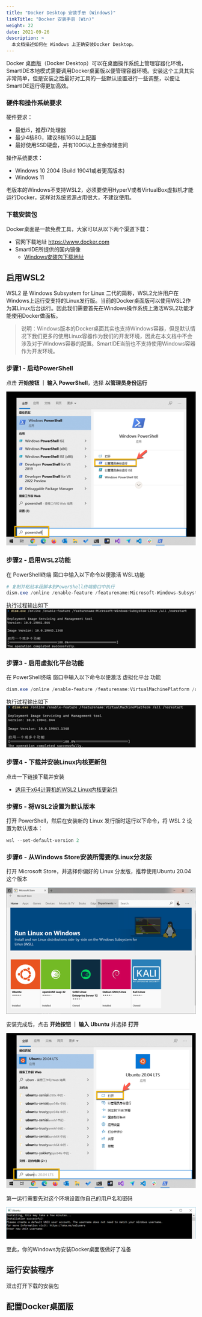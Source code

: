 ```yaml
---
title: "Docker Desktop 安装手册 (Windows)"
linkTitle: "Docker 安装手册 (Win)"
weight: 22
date: 2021-09-26
description: >
  本文档描述如何在 Windows 上正确安装Docker Desktop。
---
```


Docker 桌面版（Docker Desktop）可以在桌面操作系统上管理容器化环境，SmartIDE本地模式需要调用Docker桌面版以便管理容器环境。安装这个工具其实非常简单，但是安装之后最好对工具的一些默认设置进行一些调整，以便让SmartIDE运行得更加高效。

### 硬件和操作系统要求

硬件要求：
- 最低i5，推荐i7处理器
- 最少4核8G，建议8核16G以上配置
- 最好使用SSD硬盘，并有100G以上空余存储空间

操作系统要求：
- Windows 10 2004 (Build 19041或者更高版本)
- Windows 11 

老版本的Windows不支持WSL2，必须要使用HyperV或者VirtualBox虚拟机才能运行Docker，这样对系统资源占用很大，不建议使用。

### 下载安装包

Docker桌面是一款免费工具，大家可以从以下两个渠道下载：

- 官网下载地址 https://www.docker.com
- SmartIDE所提供的国内镜像
  - [Windows安装包下载地址](https://smartidedl.blob.core.chinacloudapi.cn/docker/20210926/Docker-win.exe)

## 启用WSL2

WSL2 是 Windows Subsystem for Linux 二代的简称，WSL2允许用户在Windows上运行受支持的Linux发行版。当前的Docker桌面版可以使用WSL2作为其Linux后台运行。因此我们需要首先在Windows操作系统上激活WSL2功能才能使用Docker做面板。

> 说明：Windows版本的Docker桌面其实也支持Windows容器，但是默认情况下我们更多的使用Linux容器作为我们的开发环境，因此在本文档中不会涉及对于Windows容器的配置。SmartIDE当前也不支持使用Windows容器作为开发环境。

### 步骤1 - 启动PowerShell

点击 **开始按钮 ｜ 输入 PowerShell**，选择 **以管理员身份运行**

![启动PowerShell](images/docker-install-win001.png)

### 步骤2 - 启用WSL2功能

在 PowerShell终端 窗口中输入以下命令以便激活 WSL功能 

```powershell
# 复制并粘贴本段脚本到PowerShell终端窗口中执行
dism.exe /online /enable-feature /featurename:Microsoft-Windows-Subsystem-Linux /all /norestart
```
执行过程输出如下
![WSL2激活成功](images/docker-install-win002.png)

### 步骤3 - 启用虚拟化平台功能

在 PowerShell终端 窗口中输入以下命令以便激活 虚拟化平台 功能

```powershell
dism.exe /online /enable-feature /featurename:VirtualMachinePlatform /all /norestart
```
执行过程输出如下
![WSL2激活成功](images/docker-install-win003.png)

### 步骤4 - 下载并安装Linux内核更新包

点击一下链接下载并安装

- [适用于x64计算机的WSL2 Linux内核更新包](https://wslstorestorage.blob.core.windows.net/wslblob/wsl_update_x64.msi)

### 步骤5 - 将WSL2设置为默认版本

打开 PowerShell，然后在安装新的 Linux 发行版时运行以下命令，将 WSL 2 设置为默认版本：

```powershell
wsl --set-default-version 2
```

### 步骤6 - 从Windows Store安装所需要的Linux分发版

打开 Microsoft Store，并选择你偏好的 Linux 分发版，推荐使用Ubuntu 20.04这个版本

![Windows Store](images/docker-install-win004.png)

安装完成后，点击 **开始按钮 ｜ 输入 Ubuntu** 并选择 **打开** 

![Windows Store](images/docker-install-win005.png)

第一运行需要先对这个环境设置你自己的用户名和密码

![Ubuntu](images/docker-install-win006.png)

至此，你的Windows为安装Docker桌面版做好了准备

## 运行安装程序

双击打开下载的安装包



## 配置Docker桌面版

